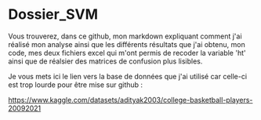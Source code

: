 # Dossier_SVM

Vous trouverez, dans ce github, mon markdown expliquant comment j'ai réalisé mon analyse ainsi que les différents résultats que j'ai obtenu, mon code, mes deux fichiers excel qui m'ont permis de recoder la variable 'ht' ainsi que de réalsier des matrices de confusion plus lisibles.

Je vous mets ici le lien vers la base de données que j'ai utilisé car celle-ci est trop lourde pour être mise sur github : 

https://www.kaggle.com/datasets/adityak2003/college-basketball-players-20092021 
